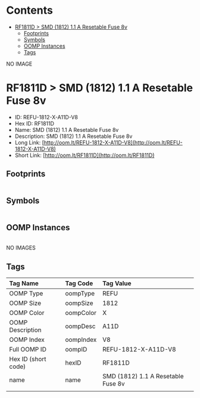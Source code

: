 



Contents
========

* [RF1811D > SMD (1812) 1.1 A Resetable Fuse 8v](#rf1811d--smd-1812-11-a-resetable-fuse-8v)
	* [Footprints](#footprints)
	* [Symbols](#symbols)
	* [OOMP Instances](#oomp-instances)
	* [Tags](#tags)
  
NO IMAGE  
# RF1811D > SMD (1812) 1.1 A Resetable Fuse 8v

- ID: REFU-1812-X-A11D-V8
- Hex ID: RF1811D
- Name: SMD (1812) 1.1 A Resetable Fuse 8v
- Description: SMD (1812) 1.1 A Resetable Fuse 8v
- Long Link: [http://oom.lt/REFU-1812-X-A11D-V8](http://oom.lt/REFU-1812-X-A11D-V8)
- Short Link: [http://oom.lt/RF1811D](http://oom.lt/RF1811D)

## Footprints
  

||||
| :--- | :--- | :--- |

## Symbols
  

||||
| :--- | :--- | :--- |

## OOMP Instances
  

||||
| :--- | :--- | :--- |
  
NO IMAGES  
## Tags
  

|Tag Name|Tag Code|Tag Value|
| :--- | :--- | :--- |
|OOMP Type|oompType|REFU|
|OOMP Size|oompSize|1812|
|OOMP Color|oompColor|X|
|OOMP Description|oompDesc|A11D|
|OOMP Index|oompIndex|V8|
|Full OOMP ID|oompID|REFU-1812-X-A11D-V8|
|Hex ID (short code)|hexID|RF1811D|
|name|name|SMD (1812) 1.1 A Resetable Fuse 8v|
||||
